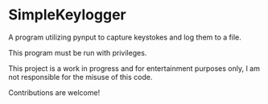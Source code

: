 # SimpleKeylogger
A program utilizing pynput to capture keystokes and log them to a file.

This program must be run with privileges.

This project is a work in progress and for entertainment purposes only,
I am not responsible for the misuse of this code.

Contributions are welcome!

